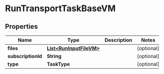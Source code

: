 

# RunTransportTaskBaseVM


## Properties

| Name | Type | Description | Notes |
|------------ | ------------- | ------------- | -------------|
|**files** | [**List&lt;RunInputFileVM&gt;**](RunInputFileVM.md) |  |  [optional] |
|**subscriptionId** | **String** |  |  [optional] |
|**type** | **TaskType** |  |  [optional] |




